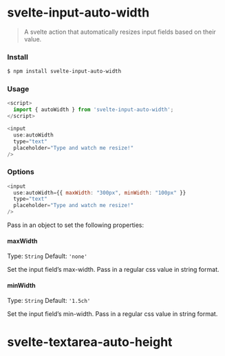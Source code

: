 # svelte-input-auto-width

> A svelte action that automatically resizes input fields based on their value.

### Install

```bash
$ npm install svelte-input-auto-width
```

### Usage

```js
<script>
  import { autoWidth } from 'svelte-input-auto-width';
</script>

<input
  use:autoWidth
  type="text"
  placeholder="Type and watch me resize!"
/>
```

### Options

```js
<input
  use:autoWidth={{ maxWidth: "300px", minWidth: "100px" }}
  type="text"
  placeholder="Type and watch me resize!"
/>
```

Pass in an object to set the following properties:

#### maxWidth

Type: `String`
Default: `'none'`

Set the input field’s max-width. Pass in a regular css value in string format.

#### minWidth

Type: `String`
Default: `'1.5ch'`

Set the input field’s min-width. Pass in a regular css value in string format.
# svelte-textarea-auto-height
